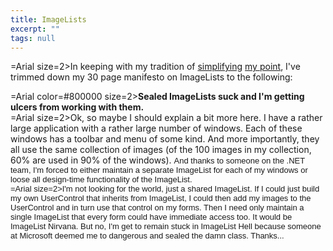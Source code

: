 ```yaml
---
title: ImageLists
excerpt: ""
tags: null
---
```

=Arial size=2>In keeping with my tradition of <a title=http://weblogs.asp.net/mlafleur/posts/4911.aspx href="/mlafleur/posts/4911.aspx">simplifying</a> <a title=http://weblogs.asp.net/mlafleur/posts/8663.aspx href="/mlafleur/posts/8663.aspx">my point</a>, I've trimmed down my 30 page manifesto on ImageLists to the following:

<div align=left>=Arial color=#800000 size=2><strong>Sealed ImageLists suck and I'm getting ulcers from working with them. </strong></div>
<div align=left> </div>
<div align=left>=Arial size=2>Ok, so maybe I should explain a bit more here. I have a rather large application with a rather large number of windows. Each of these windows has a toolbar and menu of some kind. And more importantly, they all use the same collection of images (of the 100 images in my collection, 60% are used in 90% of the windows). </font><font face=Arial size=2>And thanks to someone on the .NET team, I'm forced to either maintain a separate ImageList for each of my windows or loose all design-time functionality of the ImageList. </div>
=Arial size=2>I'm not looking for the world, just a shared ImageList. If I could just build my own UserControl that inherits from ImageList, I could then add my images to the UserControl and in turn use that control on my forms. Then I need only maintain a single ImageList that every form could have immediate access too. It would be ImageList Nirvana. But no, I'm get to remain stuck in ImageList Hell because someone at Microsoft deemed me to dangerous and sealed the damn class. Thanks...
